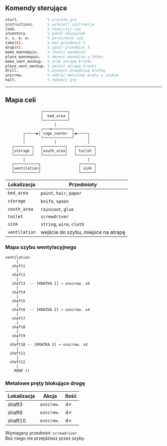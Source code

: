 ##  Komendy sterujące

```prolog
start.             % uruchom grę
instructions.      % wyświetl instrukcje
look.              % rozejrzyj się
inventory.         % pokaż ekwipunek
n. s. e. w.        % poruszanie się
take(X).           % weź przedmiot X
drop(X).           % upuść przedmiot X
make_mannequin.    % stwórz manekina
place_mannequin.   % umieść manekina w łóżku
make_vent_mockup.  % zrób atrapę kratki
place_vent_mockup. % umieść atrapę kratki
drill.             % wywierć prawdziwą kratkę
unscrew.           % odkręć metalowe pręty w szybie
halt.              % zakończ grę
```

---

##  Mapa celi

```
                ┌───────────┐
                │  bed_area │
                └───────────┘
                      │
                ┌───━─────────┐
        ┌─────▶│ cage_center  │◀─────┐
        │       └─────────────┘      │
        │             │              │
   ┌────────┐   ┌──────────┐   ┌────────┐
   │storage │   │south_area│   │ toilet │
   └────────┘   └──────────┘   └────────┘
        │                            │
   ┌───────────┐                 ┌──────┐
   │ventilation│                 │ sink │
   └───────────┘                 └──────┘
```


| Lokalizacja   | Przedmioty                               |
|---------------|------------------------------------------|
| `bed_area`    | `paint`, `hair`, `paper`                 |
| `storage`     | `knife`, `spoon`                         |
| `south_area`  | `raincoat`, `glue`                       |
| `toilet`      | `screwdriver`                            |
| `sink`        | `string`, `wire`, `cloth`                |
| `ventilation` | wejście do szybu, miejsce na atrapę      |

### Mapa szybu wentylacyjnego

```
ventilation
     |
   shaft1
     |
   shaft2
     |
   shaft3  -- [KRATKA 1] → unscrew. x4
     |
   shaft4
     |
   shaft5
     |
   shaft6  -- [KRATKA 2] → unscrew. x4
     |
   shaft7
     |
   shaft8
     |
   shaft9
     |
  shaft10 -- [KRATKA 3] → unscrew. x4
     |
  shaft11
     |
  shaft12
     |
    ROOF ()
```

###  Metalowe pręty blokujące drogę

| Lokalizacja | Akcja         | Ilość |
|-------------|---------------|-------|
| shaft3      | `unscrew.`    | 4×    |
| shaft6      | `unscrew.`    | 4×    |
| shaft10     | `unscrew.`    | 4×    |

Wymagany przedmiot: `screwdriver`  
Bez niego nie przejdziesz przez szyby.


